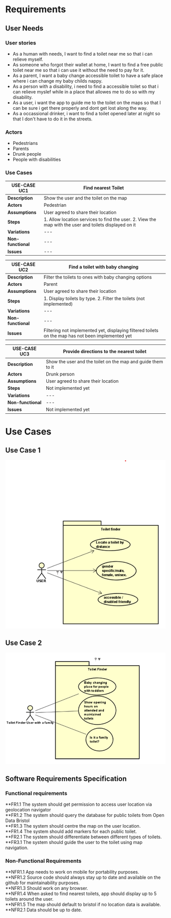 # Requirements

## User Needs

### User stories  <!-- Eryk Szymanski -->
* As a human with needs, I want to find a toilet near me so that i can relieve myself.
* As someone who forgot their wallet at home, I want to find a free public toilet near me so that i can use it without the need to pay for it.
* As a parent, I want a baby change accessible toilet to have a safe place where i can change my baby childs nappy.
* As a person with a disability, i need to find a accessible toilet so that i can relieve myslef while in a place that allowes me to do so with my disability.
* As a user, i want the app to guide me to the toilet on the maps so that I can be sure i get there properly and dont get lost along the way.
* As a occassional drinker, i want to find a toilet opened later at night so that I don't have to do it in the streets.

### Actors  <!-- Eryk Szymanski -->
* Pedestrians 
* Parents
* Drunk people
* People with disabilities

### Use Cases  <!-- Eryk Szymanski -->


 <!-- Eryk Szymanski -->
| USE-CASE UC1 | Find nearest Toilet |
| -------------------------------------- | ------------------- |
| **Description** | Show the user and the toilet on the map |
| **Actors** | Pedestrian |
| **Assumptions** | User agreed to share their location</td></tr>
| **Steps** | 1. Allow location services to find the user. 2. View the map with the user and toilets displayed on it |
| **Variations** | --- |
| **Non-functional** | --- |
| **Issues** | --- |
 <!-- Eryk Szymanski -->
| USE-CASE UC2 | Find a toilet with baby changing |
| -------------------------------------- | ------------------- |
| **Description** | Filter the toilets to ones with baby changing options |
| **Actors** | Parent |
| **Assumptions** | User agreed to share their location</td></tr>
| **Steps** | 1. Display toilets by type. 2. Filter the toilets (not implemented) |
| **Variations** | --- |
| **Non-functional** | --- |
| **Issues** | Filtering not implemented yet, displaying filtered toilets on the map has not been implemented yet |
 <!-- Eryk Szymanski -->
| USE-CASE UC3 | Provide directions to the nearest toilet |
| -------------------------------------- | ------------------- |
| **Description** | Show the user and the toilet on the map and guide them to it |
| **Actors** | Drunk person |
| **Assumptions** | User agreed to share their location</td></tr>
| **Steps** | Not implemented yet |
| **Variations** | --- |
| **Non-functional** | --- |
| **Issues** | Not implemented yet |


# Use Cases
## Use Case 1
![Use Case 1](https://github.com/szyma28/szyma28.github.io/blob/main/docs/Images/UserCase1.png) <!-- Jovan -->

## Use Case 2
![Use Case 2](https://github.com/szyma28/szyma28.github.io/blob/main/docs/Images/UseCase2%20toilet%20finder.png)  <!-- Eryk Szymanski -->

<!-- Eryk Szymanski -->
## Software Requirements Specification<br>
### Functional requirements<br>
**FR1.1 The system should get permission to access user location via geolocation navigator <br>
**FR1.2 The system should query the database for public toilets from Open Data Bristol<br>
**FR1.3 The system should centre the map on the user location.<br>
**FR1.4 The system should add markers for each public toilet.<br>
**FR2.1 The system should differentiate between different types of toilets.<br>
**FR3.1 The system should guide the user to the toilet using map navigation.<br>



### Non-Functional Requirements

**NFR1.1 App needs to work on mobile for portability purposes.<br>  <!-- Jovan -->
**NFR1.2 Source code should always stay up to date and available on the github for maintainability purposes.<br> <!-- Eryk Szymanski -->
**NFR1.3 Should work on any browser.<br> <!-- Eryk Szymanski -->
**NFR1.4 When asked to find nearest toilets, app should display up to 5 toilets around the user.<br> <!-- Eryk Szymanski -->
**NFR1.5 The map should default to bristol if no location data is available.<br> <!-- Eryk Szymanski -->
**NFR2.1 Data should be up to date.<br> <!-- Eryk Szymanski -->

